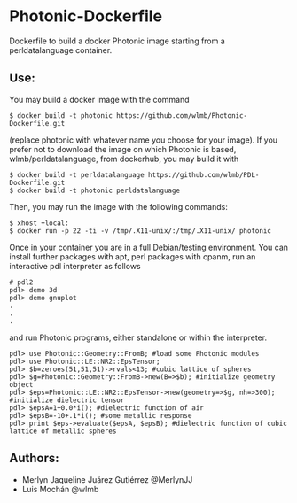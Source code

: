 # Photonic-Dockerfile
Dockerfile to build a docker Photonic image starting from a perldatalanguage container.

## Use:

You may build a docker image with the command

    $ docker build -t photonic https://github.com/wlmb/Photonic-Dockerfile.git

(replace photonic with whatever name you choose for your image).
If you prefer not to download the image on which Photonic is based,
wlmb/perldatalanguage, from dockerhub, you may build it with

    $ docker build -t perldatalanguage https://github.com/wlmb/PDL-Dockerfile.git
    $ docker build -t photonic perldatalanguage

Then, you may run the image with the following commands:

    $ xhost +local:
    $ docker run -p 22 -ti -v /tmp/.X11-unix/:/tmp/.X11-unix/ photonic

Once in your container you are in a full Debian/testing
environment. You can install further packages with apt, perl packages with cpanm,
run an interactive pdl interpreter as follows

    # pdl2
    pdl> demo 3d
    pdl> demo gnuplot
    .
    .
    .

and run Photonic programs, either standalone or within the interpreter.

    pdl> use Photonic::Geometry::FromB; #load some Photonic modules
    pdl> use Photonic::LE::NR2::EpsTensor;
    pdl> $b=zeroes(51,51,51)->rvals<13; #cubic lattice of spheres
    pdl> $g=Photonic::Geometry::FromB->new(B=>$b); #initialize geometry object
    pdl> $eps=Photonic::LE::NR2::EpsTensor->new(geometry=>$g, nh=>300); #initialize dielectric tensor
    pdl> $epsA=1+0.0*i(); #dielectric function of air
    pdl> $epsB=-10+.1*i(); #some metallic response
    pdl> print $eps->evaluate($epsA, $epsB); #dielectric function of cubic lattice of metallic spheres

## Authors:
   - Merlyn Jaqueline Juárez Gutiérrez @MerlynJJ
   - Luis Mochán  @wlmb